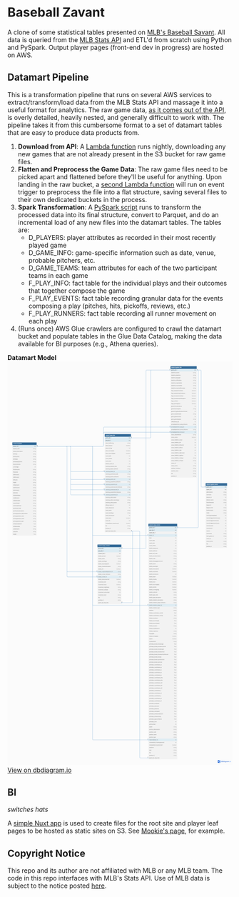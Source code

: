 # Baseball Zavant

A clone of some statistical tables presented on [MLB's Baseball Savant](https://baseballsavant.mlb.com/). All data is queried from the [MLB Stats API](https://statsapi.mlb.com) and ETL'd from scratch using Python and PySpark. Output player pages (front-end dev in progress) are hosted on AWS.

## Datamart Pipeline

This is a transformation pipeline that runs on several AWS services to extract/transform/load data from the MLB Stats API and massage it into a useful format for analytics. The raw game data, [as it comes out of the API](https://github.com/zpgallegos/zavant/blob/master/docs/readme/744863.json), is overly detailed, heavily nested, and generally difficult to work with. The pipeline takes it from this cumbersome format to a set of datamart tables that are easy to produce data products from.

1. **Download from API**: A [Lambda function](https://github.com/zpgallegos/zavant/blob/master/aws/zavant-download-games/lambda_function.py) runs nightly, downloading any new games that are not already present in the S3 bucket for raw game files.
2. **Flatten and Preprocess the Game Data**: The raw game files need to be picked apart and flattened before they'll be useful for anything. Upon landing in the raw bucket, a [second Lambda function](https://github.com/zpgallegos/zavant/blob/master/aws/zavant-process-raw-game/lambda_function.py) will run on event trigger to preprocess the file into a flat structure, saving several files to their own dedicated buckets in the process.
3. **Spark Transformation**: A [PySpark script](https://github.com/zpgallegos/zavant/blob/master/aws/glue/load_datamart.py) runs to transform the processed data into its final structure, convert to Parquet, and do an incremental load of any new files into the datamart tables. The tables are:
    * D_PLAYERS: player attributes as recorded in their most recently played game
    * D_GAME_INFO: game-specific information such as date, venue, probable pitchers, etc.
    * D_GAME_TEAMS: team attributes for each of the two participant teams in each game
    * F_PLAY_INFO: fact table for the individual plays and their outcomes that together compose the game
    * F_PLAY_EVENTS: fact table recording granular data for the events composing a play (pitches, hits, pickoffs, reviews, etc.)
    * F_PLAY_RUNNERS: fact table recording all runner movement on each play
4. (Runs once) AWS Glue crawlers are configured to crawl the datamart bucket and populate tables in the Glue Data Catalog, making the data available for BI purposes (e.g., Athena queries).

**Datamart Model**
![Datamart Model](docs/readme/zavant_datamart.png)
[View on dbdiagram.io](https://dbdiagram.io/d/zavant_datamart-662ecbda5b24a634d003db68)  

## BI

_switches hats_

A [simple Nuxt app](https://github.com/zpgallegos/zavant/tree/master/web) is used to create files for the root site and player leaf pages to be hosted as static sites on S3. See [Mookie's page](http://zavant.zgallegos.com/players/605141/), for example.

## Copyright Notice

This repo and its author are not affiliated with MLB or any MLB team. The code in this repo interfaces with MLB's Stats API. Use of MLB data is subject to the notice posted [here](http://gdx.mlb.com/components/copyright.txt).
